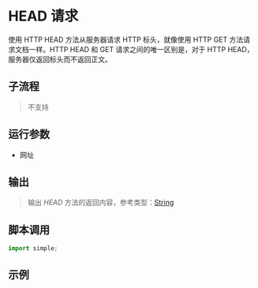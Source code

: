 # HEAD 请求
使用 HTTP HEAD 方法从服务器请求 HTTP 标头，就像使用 HTTP GET 方法请求文档一样。HTTP HEAD 和 GET 请求之间的唯一区别是，对于 HTTP HEAD，服务器仅返回标头而不返回正文。
## 子流程
> 不支持


## 运行参数

* 网址


## 输出

> 输出 *HEAD* 方法的返回内容，参考类型：[String](../types/String.md)     


## 脚本调用

```python
import simple;

```

## 示例